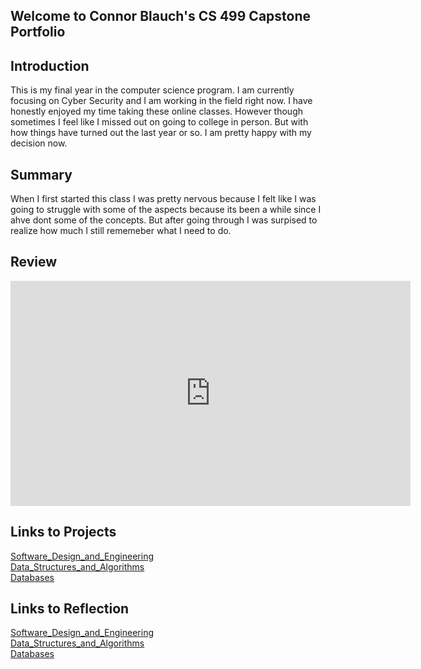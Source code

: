 ## Welcome to Connor Blauch's CS 499 Capstone Portfolio

## Introduction
This is my final year in the computer science program. I am currently focusing on Cyber Security and I am working
in the field right now. I have honestly enjoyed my time taking these online classes. However though sometimes I feel like I missed
out on going to college in person. But with how things have turned out the last year or so. I am pretty happy with my decision now.

## Summary
When I first started this class I was pretty nervous because I felt like I was going to struggle with some of the aspects because its
been a while since I ahve dont some of the concepts. But after going through I was surpised to realize how much I still rememeber what 
I need to do.

## Review
<iframe width="640" height="360" src="https://www.youtube.com/embed/ZPmXtRK2rYw" frameborder="0" allow="autoplay; encrypted-media" allowfullscreen></iframe>

## Links to Projects
[Software_Design_and_Engineering](https://github.com/ConnorB123/ConnorB123.github.io/blob/main/Software%20Design%20and%20Engineering)<br/>
[Data_Structures_and_Algorithms](https://github.com/ConnorB123/ConnorB123.github.io/blob/main/Algorithms%20and%20Data%20Structure)<br/>
[Databases](https://github.com/ConnorB123/ConnorB123.github.io/blob/main/Databases)

## Links to Reflection
[Software_Design_and_Engineering](https://github.com/ConnorB123/ConnorB123.github.io/blob/main/enhancment%201.docx)<br/>
[Data_Structures_and_Algorithms](https://github.com/ConnorB123/ConnorB123.github.io/blob/main/enhancement%202.docx)<br/>
[Databases](https://github.com/ConnorB123/ConnorB123.github.io/blob/main/Databases)



